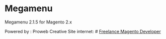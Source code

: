 # Megamenu
Megamenu 2.1.5 for Magento 2.x

Powered by : Proweb Creative
Site internet: # [Freelance Magento Developer](https://www.phpfreelanceprogrammer.com/magento-programmer.html)
